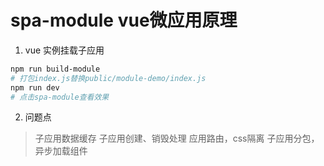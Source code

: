 # spa-module vue微应用原理

1. vue 实例挂载子应用

```sh
npm run build-module
# 打包index.js替换public/module-demo/index.js
npm run dev
# 点击spa-module查看效果
```

2. 问题点

> 子应用数据缓存
> 子应用创建、销毁处理
> 应用路由，css隔离
> 子应用分包，异步加载组件
